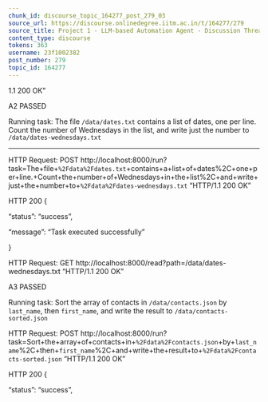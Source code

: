 ```yaml
---
chunk_id: discourse_topic_164277_post_279_03
source_url: https://discourse.onlinedegree.iitm.ac.in/t/164277/279
source_title: Project 1 - LLM-based Automation Agent - Discussion Thread [TDS Jan 2025]
content_type: discourse
tokens: 363
username: 23f1002382
post_number: 279
topic_id: 164277
---
```


1.1 200 OK”

A2 PASSED

Running task: The file `/data/dates.txt` contains a list of dates, one per line. Count the number of Wednesdays in the list, and write just the number to `/data/dates-wednesdays.txt`

---

HTTP Request: POST http://localhost:8000/run?task=The+file+`%2Fdata%2Fdates.txt`+contains+a+list+of+dates%2C+one+per+line.+Count+the+number+of+Wednesdays+in+the+list%2C+and+write+just+the+number+to+`%2Fdata%2Fdates-wednesdays.txt` “HTTP/1.1 200 OK”

HTTP 200 {

“status”: “success”,

“message”: “Task executed successfully”

}

HTTP Request: GET http://localhost:8000/read?path=/data/dates-wednesdays.txt “HTTP/1.1 200 OK”

A3 PASSED

Running task: Sort the array of contacts in `/data/contacts.json` by `last_name`, then `first_name`, and write the result to `/data/contacts-sorted.json`

HTTP Request: POST http://localhost:8000/run?task=Sort+the+array+of+contacts+in+`%2Fdata%2Fcontacts.json`+by+`last_name`%2C+then+`first_name`%2C+and+write+the+result+to+`%2Fdata%2Fcontacts-sorted.json` “HTTP/1.1 200 OK”

HTTP 200 {

“status”: “success”,
